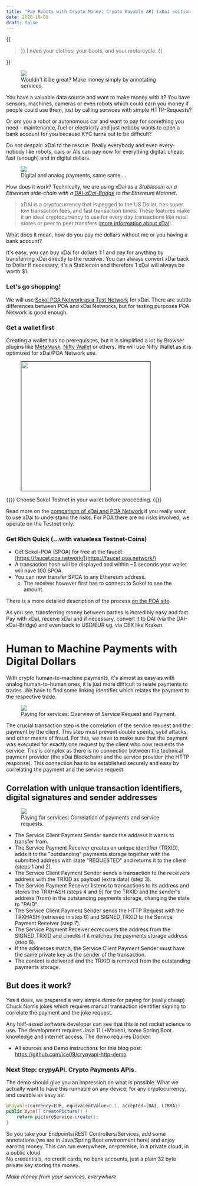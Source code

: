 ```yaml
---
title: "Pay Robots with Crypto Money: Crypto Payable API (xDai edition)"
date: 2020-10-08
draft: false
---
```


{{<blockquote author="T-1000">}}
I need your clothes, your boots, and your motorcycle.
{{</blockquote>}}

<figure>
  <img src="/images/resties_s.png"/>
  <figcaption>Wouldn't it be great? Make money simply by annotating services.</figcaption>
</figure>

You have a valuable data source and want to make money with it? You have sensors, machines, cameras or even robots which could earn you money if people could use them, just by calling services with simple HTTP-Requests?  

Or *are* you a robot or autonomous car and want to pay for something you need - maintenance, fuel or electricity and just noboby wants to open a bank account for you because KYC turns out to be difficult?

Do not despair: xDai to the rescue. Really everybody and even every-nobody like robots, cars or AIs can pay now for everything digital: cheap, fast (enough) and in digital dollars.

<figure>
   <img src="/images/crypyAPIsample_.png"/>
   <figcaption>Digital and analog payments, same same....</figcaption>
</figure>

How does it work? Technically, we are using xDai as a _Stablecoin on a Ethereum side-chain with a [DAI-xDai-Bridge](https://dai-bridge.poa.network/) to the Ethereum Mainnet_. 

> xDAI is a cryptocurrency that is pegged to the US Dollar, has super low transaction fees, and fast transaction times. These features make it an ideal cryptocurrency to use for every day transactions like retail stores or peer to peer transfers ([more information about xDai](https://medium.com/@jaredstauffer/what-is-xdai-how-do-i-use-xdai-a-simple-explanation-7440cbaf1df6)).

What does it mean, how do you pay me dollars without me or you having a bank account?

It's easy, you can buy xDai for dollars 1:1 and pay for anything by transferring xDai directly to the receiver. You can always convert xDai back to Dollar if necessary, it's a Stablecoin and therefore 1 xDai will always be worth $1. 

### Let's go shopping!

We will use [Sokol POA Network as a Test Network](https://www.poa.network/for-developers/developer-resourses) for xDai. There are subtle differences between POA and xDai Networks, but for testing purposes POA Network is good enough.  

### Get a wallet first

Creating a wallet has no prerequisites, but it is simplified a lot by Browser plugins like [MetaMask](https://metamask.io/), [Nifty Wallet](https://www.poa.network/for-users/nifty-wallet) or others. We will use Nifty Wallet as it is optimized for xDai/POA Network use.

<figure>
   <img style="width:350px" border=1 src="/images/nifty.png"/>
</figure>

{{<note>}}
Choose Sokol Testnet in your wallet before proceeding.
{{</note>}}

Read more on the [comparison of xDai and POA Network](https://www.xdaichain.com/about-xdai/comparisons/poa) if you really want to use xDai to understand the risks. For POA there are no risks involved, we operate on the Testnet only.

### Get Rich Quick (...with valueless Testnet-Coins)

* Get Sokol-POA (SPOA) for free at the faucet: [https://faucet.poa.network/](https://faucet.poa.network/)
* A transaction hash will be displayed and within ~5 seconds your wallet will have 100 SPOA.
* You can now transfer SPOA to any Ethereum address. 
  * The receiver however first has to connect to Sokol to see the amount.

There is a more detailed description of the process [on the POA site](https://www.poa.network/for-developers/getting-tokens-for-tests/sokol-testnet-faucet).

As you see, transferring money between parties is incredibly easy and fast. Pay with xDai, receive xDai and if necessary, convert it to DAI (via the DAI-xDai-Bridge) and even back to USD/EUR eg. via CEX like Kraken.

# Human to Machine Payments with Digital Dollars

With crypto human-to-machine payments, it's almost as easy as with analog human-to-human ones, it is just more difficult to relate payments to trades. We have to find some linking identifier which relates the payment to the respective trade.

<figure>
<img src="/images/PaymentAPIxDaiBold.png"/>
<figcaption>Paying for services: Overview of Service Request and Payment.</figcaption>
</figure>

The crucial transaction step is the correlation of the service request and the payment by the client. This step must prevent double spents, sybil attacks, and other means of fraud. For this, we have to make sure that the payment was executed for exactly one request by the client who now requests the service. This is complex as there is no connection between the technical payment provider (the xDai Blockchain) and the service provider (the HTTP response). This connection has to be established securely and easy by correlating the payment and the service request.

## Correlation with unique transaction identifiers, digital signatures and sender addresses

<figure>
<img src="/images/payflow.png"/>
<figcaption>Paying for services: Correlation of payments and service requests.</figcaption>
</figure>

* The Service Client Payment Sender sends the address it wants to transfer from. 
* The Service Payment Receiver creates an unique identifier (TRXID), adds it to the "outstanding" payments storage together with the submitted address with state "REQUESTED" and returns it to the client (steps 1 and 2).
* The Service Client Payment Sender sends a transaction to the receivers address with the TRXID as payload (extra data) (step 3). 
* The Service Payment Receiver listens to transactions to its address and stores the TRXHASH (steps 4 and 5) for the TRXID and the sender's address (from) in the outstanding payments storage, changing the state to "PAID".
* The Service Client Payment Sender sends the HTTP Request with the TRXHASH (retrieved in step 6) and SIGNED_TRXID to the Service Payment Receiver (step 7).
* The Service Payment Receiver ecrecovers the address from the SIGNED_TRXID and checks if it matches the payments storage address (step 8).
* If the addresses match, the Service Client Payment Sender must have the same private key as the sender of the transaction.
* The content is delivered and the TRXID is removed from the outstanding payments storage.

## But does it work?

Yes it does, we prepared a very simple demo for paying for (really cheap) Chuck Norris jokes which requires manual transaction identifier signing to correlate the payment and the joke request.

Any half-assed software developer can see that this is not rocket science to use. The development requires Java 11 (+Maven), some Spring Boot knowledge and internet access. The demo requires Docker.

* All sources and Demo instructions for this blog post: https://github.com/ice09/crypyapi-http-demo

### Next Step: crypyAPI. Crypto Payments APIs.

The demo should give you an impression on what is possible. What we actually want to have this runnable on any device, for any cryptocurrency, and useable as easy as:

```java
@Payable(currency=EUR, equivalentValue=0.1, accepted={DAI, LIBRA})
public byte[] createPicture() {
    return pictureService.create();
}
```

So you take your Endpoints/REST Controllers/Services, add some annotations (we are in Java/Spring Boot environment here) and enjoy earning money. This can run everywhere, on-premise, in a private cloud, in a public cloud.  
No credentials, no credit cards, no bank accounts, just a plain 32 byte private key storing the money.

*Make money from your services, everywhere.*